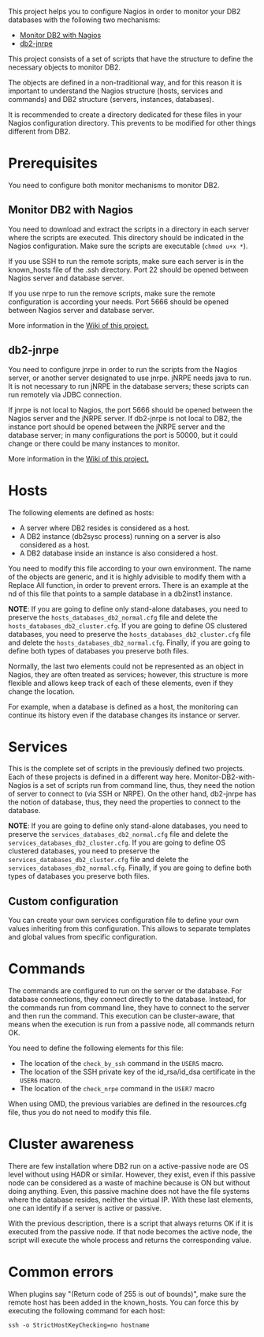 This project helps you to configure Nagios in order to monitor your DB2 databases with the following two mechanisms:

* [Monitor DB2 with Nagios](https://github.com/angoca/monitor-db2-with-nagios)
* [db2-jnrpe](https://github.com/angoca/db2-jnrpe)

This project consists of a set of scripts that have the structure to define the necessary objects to monitor DB2.

The objects are defined in a non-traditional way, and for this reason it is important to understand the Nagios structure (hosts, services and commands) and DB2 structure (servers, instances, databases).

It is recommended to create a directory dedicated for these files in your Nagios configuration directory.
This prevents to be modified for other things different from DB2.

# Prerequisites

You need to configure both monitor mechanisms to monitor DB2.

## Monitor DB2 with Nagios

You need to download and extract the scripts in a directory in each server where the scripts are executed.
This directory should be indicated in the Nagios configuration.
Make sure the scripts are executable (`chmod u+x *`).

If you use SSH to run the remote scripts, make sure each server is in the known_hosts file of the .ssh directory.
Port 22 should be opened between Nagios server and database server.

If you use nrpe to run the remove scripts, make sure the remote configuration is according your needs.
Port 5666 should be opened between Nagios server and database server.

More information in the [Wiki of this project.](https://github.com/angoca/monitor-db2-with-nagios/wiki)

## db2-jnrpe

You need to configure jnrpe in order to run the scripts from the Nagios server, or another server designated to use jnrpe.
jNRPE needs java to run.
It is not necessary to run jNRPE in the database servers; these scripts can run remotely via JDBC connection.

If jnrpe is not local to Nagios, the port 5666 should be opened between the Nagios server and the jNRPE server.
If db2-jnrpe is not local to DB2, the instance port should be opened between the jNRPE server and the database server;
in many configurations the port is 50000, but it could change or there could be many instances to monitor.

More information in the [Wiki of this project.](https://github.com/angoca/db2-jnrpe/wiki)

# Hosts

The following elements are defined as hosts:

* A server where DB2 resides is considered as a host.
* A DB2 instance (db2sysc process) running on a server is also considered as a host.
* A DB2 database inside an instance is also considered a host.

You need to modify this file according to your own environment.
The name of the objects are generic, and it is highly advisible to modify them with a Replace All function, in order to prevent errors.
There is an example at the nd of this file that points to a sample database in a db2inst1 instance.

**NOTE**: If you are going to define only stand-alone databases, you need to preserve the `hosts_databases_db2_normal.cfg` file and delete the `hosts_databases_db2_cluster.cfg`.
If you are going to define OS clustered databases, you need to preserve the `hosts_databases_db2_cluster.cfg` file and delete the `hosts_databases_db2_normal.cfg`.
Finally, if you are going to define both types of databases you preserve both files.

Normally, the last two elements could not be represented as an object in Nagios, they are often treated as services;
however, this structure is more flexible and allows keep track of each of these elements, even if they change the location.

For example, when a database is defined as a host, the monitoring can continue its history even if the database changes its instance or server.

# Services

This is the complete set of scripts in the previously defined two projects.
Each of these projects is defined in a different way here.
Monitor-DB2-with-Nagios is a set of scripts run from command line, thus, they need the notion of server to connect to (via SSH or NRPE).
On the other hand, db2-jnrpe has the notion of database, thus, they need the properties to connect to the database.

**NOTE**: If you are going to define only stand-alone databases, you need to preserve the `services_databases_db2_normal.cfg` file and delete the `services_databases_db2_cluster.cfg`.
If you are going to define OS clustered databases, you need to preserve the `services_databases_db2_cluster.cfg` file and delete the `services_databases_db2_normal.cfg`.
Finally, if you are going to define both types of databases you preserve both files.

## Custom configuration

You can create your own services configuration file to define your own values inheriting from this configuration.
This allows to separate templates and global values from specific configuration.

# Commands

The commands are configured to run on the server or the database.
For database connections, they connect directly to the database.
Instead, for the commands run from command line, they have to connect to the server and then run the command.
This execution can be cluster-aware, that means when the execution is run from a passive node, all commands return OK.

You need to define the following elements for this file:

* The location of the `check_by_ssh` command in the `USER5` macro.
* The location of the SSH private key of the id_rsa/id_dsa certificate in the `USER6` macro.
* The location of the `check_nrpe` command in the `USER7` macro

When using OMD, the previous variables are defined in the resources.cfg file, thus you do not need to modify this file.

# Cluster awareness

There are few installation where DB2 run on a active-passive node are OS level without using HADR or similar.
However, they exist, even if this passive node can be considered as a waste of machine because is ON but without doing anything.
Even, this passive machine does not have the file systems where the database resides, neither the virtual IP.
With these last elements, one can identify if a server is active or passive.

With the previous description, there is a script that always returns OK if it is executed from the passive node.
If that node becomes the active node, the script will execute the whole process and returns the corresponding value.

# Common errors

When plugins say "(Return code of 255 is out of bounds)", make sure the remote host has been added in the known_hosts.
You can force this by executing the following command for each host:

    ssh -o StrictHostKeyChecking=no hostname
